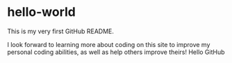 hello-world
===========
This is my very first GitHub README.

I look forward to learning more about coding on this site to improve my personal coding abilities, as well as help others improve theirs!
Hello GitHub

